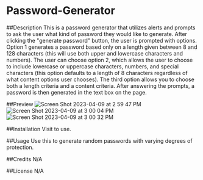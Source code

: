 # Password-Generator

##Description
This is a password generator that utilizes alerts and prompts to ask the user what kind of password they would like to generate. After clicking the "generate password" button, the user is prompted with options. Option 1 generates a password based only on a length given between 8 and 128 characters (this will use both upper and lowercase characters and numbers). The user can choose option 2, which allows the user to choose to include lowercase or uppercase characters, numbers, and special characters (this option defaults to a length of 8 characters regardless of what content options user chooses). The third option allows you to choose both a length criteria and a content criteria. After answering the prompts, a password is then generated in the text box on the page. 

##Preview
![Screen Shot 2023-04-09 at 2 59 47 PM](https://user-images.githubusercontent.com/127569177/230798565-1265ee73-4de5-43ff-a92a-00875dcad661.png)
![Screen Shot 2023-04-09 at 3 00 04 PM](https://user-images.githubusercontent.com/127569177/230798568-ef2e5d7a-fd85-478e-9b20-38c711614bcf.png)
![Screen Shot 2023-04-09 at 3 00 32 PM](https://user-images.githubusercontent.com/127569177/230798571-e35d039f-3c99-4ccc-9e31-10817880d188.png)

##Installation
Visit  to use.

##Usage
Use this to generate random passwords with varying degrees of protection.

##Credits
N/A

##License
N/A
